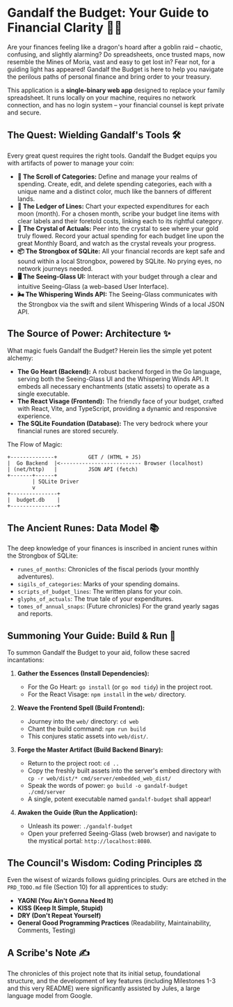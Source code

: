 # Gandalf the Budget: Your Guide to Financial Clarity 🧙‍♂️

Are your finances feeling like a dragon's hoard after a goblin raid – chaotic, confusing, and slightly alarming? Do spreadsheets, once trusted maps, now resemble the Mines of Moria, vast and easy to get lost in? Fear not, for a guiding light has appeared! Gandalf the Budget is here to help you navigate the perilous paths of personal finance and bring order to your treasury.

This application is a **single-binary web app** designed to replace your family spreadsheet. It runs locally on your machine, requires no network connection, and has no login system – your financial counsel is kept private and secure.

## The Quest: Wielding Gandalf's Tools 🛠️

Every great quest requires the right tools. Gandalf the Budget equips you with artifacts of power to manage your coin:

*   **📜 The Scroll of Categories:** Define and manage your realms of spending. Create, edit, and delete spending categories, each with a unique name and a distinct color, much like the banners of different lands.
*   **📒 The Ledger of Lines:** Chart your expected expenditures for each moon (month). For a chosen month, scribe your budget line items with clear labels and their foretold costs, linking each to its rightful category.
*   **🔮 The Crystal of Actuals:** Peer into the crystal to see where your gold truly flowed. Record your actual spending for each budget line upon the great Monthly Board, and watch as the crystal reveals your progress.
*   **📦 The Strongbox of SQLite:** All your financial records are kept safe and sound within a local Strongbox, powered by SQLite. No prying eyes, no network journeys needed.
*   **🖥️ The Seeing-Glass UI:** Interact with your budget through a clear and intuitive Seeing-Glass (a web-based User Interface).
*   **🌬️ The Whispering Winds API:** The Seeing-Glass communicates with the Strongbox via the swift and silent Whispering Winds of a local JSON API.

## The Source of Power: Architecture ✨

What magic fuels Gandalf the Budget? Herein lies the simple yet potent alchemy:

*   **The Go Heart (Backend):** A robust backend forged in the Go language, serving both the Seeing-Glass UI and the Whispering Winds API. It embeds all necessary enchantments (static assets) to operate as a single executable.
*   **The React Visage (Frontend):** The friendly face of your budget, crafted with React, Vite, and TypeScript, providing a dynamic and responsive experience.
*   **The SQLite Foundation (Database):** The very bedrock where your financial runes are stored securely.

The Flow of Magic:
```
+--------------+          GET / (HTML + JS)
|  Go Backend  |<-------------------------- Browser (localhost)
| (net/http)   |          JSON API (fetch)
+-------+------+
        | SQLite Driver
        v
+---------------+
|  budget.db    |
+---------------+
```

## The Ancient Runes: Data Model 📚

The deep knowledge of your finances is inscribed in ancient runes within the Strongbox of SQLite:

*   `runes_of_months`: Chronicles of the fiscal periods (your monthly adventures).
*   `sigils_of_categories`: Marks of your spending domains.
*   `scripts_of_budget_lines`: The written plans for your coin.
*   `glyphs_of_actuals`: The true tale of your expenditures.
*   `tomes_of_annual_snaps`: (Future chronicles) For the grand yearly sagas and reports.

## Summoning Your Guide: Build & Run 🚀

To summon Gandalf the Budget to your aid, follow these sacred incantations:

1.  **Gather the Essences (Install Dependencies):**
    *   For the Go Heart: `go install` (or `go mod tidy`) in the project root.
    *   For the React Visage: `npm install` in the `web/` directory.

2.  **Weave the Frontend Spell (Build Frontend):**
    *   Journey into the `web/` directory: `cd web`
    *   Chant the build command: `npm run build`
    *   This conjures static assets into `web/dist/`.

3.  **Forge the Master Artifact (Build Backend Binary):**
    *   Return to the project root: `cd ..`
    *   Copy the freshly built assets into the server's embed directory with
      `cp -r web/dist/* cmd/server/embedded_web_dist/`
    *   Speak the words of power: `go build -o gandalf-budget ./cmd/server`
    *   A single, potent executable named `gandalf-budget` shall appear!

4.  **Awaken the Guide (Run the Application):**
    *   Unleash its power: `./gandalf-budget`
    *   Open your preferred Seeing-Glass (web browser) and navigate to the mystical portal: `http://localhost:8080`.

## The Council's Wisdom: Coding Principles ⚖️

Even the wisest of wizards follows guiding principles. Ours are etched in the `PRD_TODO.md` file (Section 10) for all apprentices to study:

*   **YAGNI (You Ain't Gonna Need It)**
*   **KISS (Keep It Simple, Stupid)**
*   **DRY (Don't Repeat Yourself)**
*   **General Good Programming Practices** (Readability, Maintainability, Comments, Testing)

## A Scribe's Note ✍️

The chronicles of this project note that its initial setup, foundational structure, and the development of key features (including Milestones 1-3 and this very README) were significantly assisted by Jules, a large language model from Google.
```
